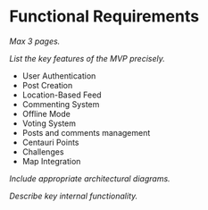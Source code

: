 # Functional Requirements

*Max 3 pages.*

*List the key features of the MVP precisely.*

- User Authentication
- Post Creation
- Location-Based Feed
- Commenting System
- Offline Mode
- Voting System
- Posts and comments management
- Centauri Points
- Challenges
- Map Integration


*Include appropriate architectural diagrams.*

*Describe key internal functionality.*

